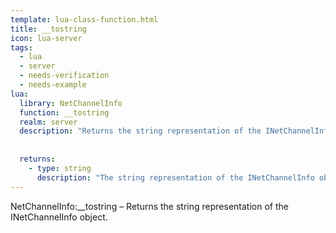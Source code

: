 ```yaml
---
template: lua-class-function.html
title: __tostring
icon: lua-server
tags:
  - lua
  - server
  - needs-verification
  - needs-example
lua:
  library: NetChannelInfo
  function: __tostring
  realm: server
  description: "Returns the string representation of the INetChannelInfo object."
  
  
  returns:
    - type: string
      description: "The string representation of the INetChannelInfo object."
---
```


<div class="lua__search__keywords">
NetChannelInfo:__tostring &#x2013; Returns the string representation of the INetChannelInfo object.
</div>
